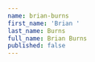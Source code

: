 ```yaml
---
name: brian-burns
first_name: 'Brian '
last_name: Burns
full_name: Brian Burns
published: false
---
```


